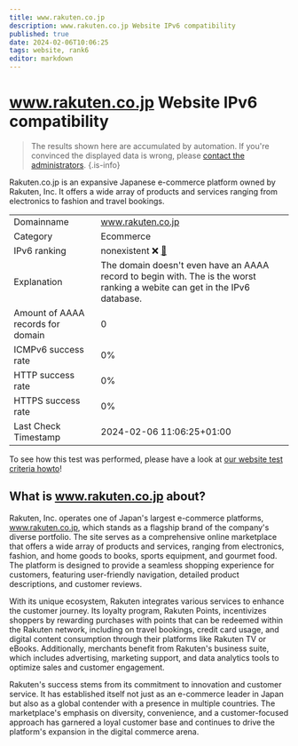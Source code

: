 ```yaml
---
title: www.rakuten.co.jp
description: www.rakuten.co.jp Website IPv6 compatibility
published: true
date: 2024-02-06T10:06:25
tags: website, rank6
editor: markdown
---
```


# www.rakuten.co.jp Website IPv6 compatibility

> The results shown here are accumulated by automation. If you're convinced the displayed data is wrong, please [contact the administrators](/howto/chat). 
{.is-info}

Rakuten.co.jp is an expansive Japanese e-commerce platform owned by Rakuten, Inc. It offers a wide array of products and services ranging from electronics to fashion and travel bookings.


|   |   |
| - | - |
| Domainname | www.rakuten.co.jp
| Category | Ecommerce |
| IPv6 ranking | nonexistent :x: [🔗](/howto/ranking) |
| Explanation | The domain doesn't even have an AAAA record to begin with. The is the worst ranking a webite can get in the IPv6 database. |
| Amount of AAAA records for domain | 0 |
| ICMPv6 success rate | 0%|
| HTTP success rate | 0% |
| HTTPS success rate | 0% |
| Last Check Timestamp | 2024-02-06 11:06:25+01:00 |

To see how this test was performed, please have a look at [our website test criteria howto](/howto/testcriteria/website)!


## What is www.rakuten.co.jp about?
Rakuten, Inc. operates one of Japan's largest e-commerce platforms, www.rakuten.co.jp, which stands as a flagship brand of the company's diverse portfolio. The site serves as a comprehensive online marketplace that offers a wide array of products and services, ranging from electronics, fashion, and home goods to books, sports equipment, and gourmet food. The platform is designed to provide a seamless shopping experience for customers, featuring user-friendly navigation, detailed product descriptions, and customer reviews.

With its unique ecosystem, Rakuten integrates various services to enhance the customer journey. Its loyalty program, Rakuten Points, incentivizes shoppers by rewarding purchases with points that can be redeemed within the Rakuten network, including on travel bookings, credit card usage, and digital content consumption through their platforms like Rakuten TV or eBooks. Additionally, merchants benefit from Rakuten's business suite, which includes advertising, marketing support, and data analytics tools to optimize sales and customer engagement.

Rakuten's success stems from its commitment to innovation and customer service. It has established itself not just as an e-commerce leader in Japan but also as a global contender with a presence in multiple countries. The marketplace's emphasis on diversity, convenience, and a customer-focused approach has garnered a loyal customer base and continues to drive the platform's expansion in the digital commerce arena.


